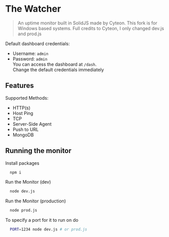 # The Watcher
> An uptime monitor built in SolidJS made by Cyteon. This fork is for Windows based systems.
> Full credits to Cyteon, I only changed dev.js and prod.js

Default dashboard credentials:
- Username: `admin`
- Password: `admin` \
You can access the dashboard at `/dash`. \
Change the default credentials immediately

## Features
Supported Methods:
- HTTP(s)
- Host Ping
- TCP
- Server-Side Agent
- Push to URL
- MongoDB
## Running the monitor

Install packages

```bash
  npm i
```

Run the Monitor (dev)

```bash
  node dev.js
```

Run the Monitor (production)

```bash
  node prod.js
```

To specify a port for it to run on do
```bash
  PORT=1234 node dev.js # or prod.js
```
